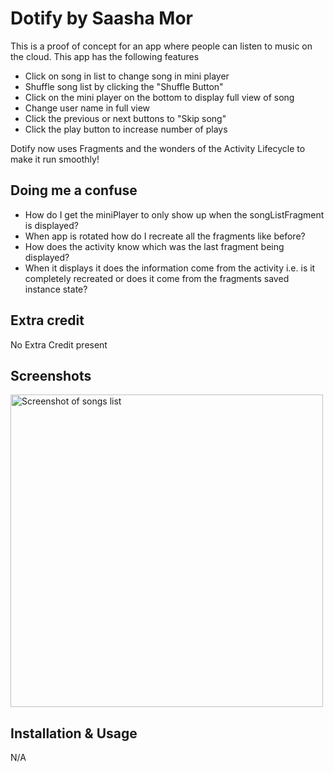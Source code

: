 
# Dotify by Saasha Mor

This is a proof of concept for an app where people can listen to music on the cloud.
This app has the following features
- Click on song in list to change song in mini player
- Shuffle song list by clicking the "Shuffle Button"
- Click on the mini player on the bottom to display full view of song
- Change user name in full view
- Click the previous or next buttons to "Skip song"
- Click the play button to increase number of plays

Dotify now uses Fragments and the wonders of the Activity Lifecycle to make it run smoothly!

## Doing me a confuse
- How do I get the miniPlayer to only show up when the songListFragment is displayed?
- When app is rotated how do I recreate all the fragments like before?
- How does the activity know which was the last fragment being displayed?
- When it displays it does the information come from the activity i.e. is it completely recreated
or does it come from the fragments saved instance state?

## Extra credit
No Extra Credit present

## Screenshots
<img src="" alt="Screenshot of songs list" height="500" />

## Installation & Usage
N/A
